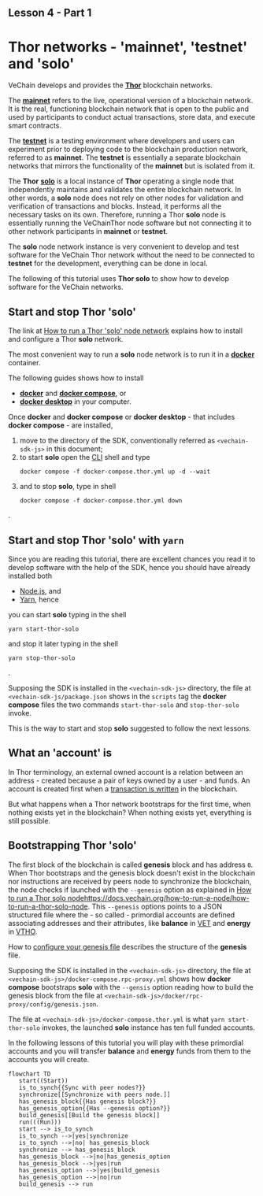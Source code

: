## Lesson 4 - Part 1

# Thor networks - 'mainnet', 'testnet' and 'solo'

VeChain develops and provides the **[Thor](https://docs.vechain.org/core-concepts/networks)** blockchain networks.

The **[mainnet](https://docs.vechain.org/core-concepts/networks/mainnet)**
refers to the live, operational version of a blockchain network.
It is the real, functioning blockchain network that is open to the public
and used by participants to conduct actual transactions, store data, and execute smart contracts.

The **[testnet](https://docs.vechain.org/core-concepts/networks/testnet)**
is a testing environment where developers and users can experiment prior
to deploying code to the blockchain production network, referred to as **mainnet**.
The **testnet** is essentially a separate blockchain networks that
mirrors the functionality of the **mainnet** but is isolated from it.

The **Thor** **[solo](https://docs.vechain.org/core-concepts/networks/thor-solo-node)** is a local
instance of **Thor** operating a single node that independently maintains and validates the entire blockchain network.
In other words, a **solo** node does not rely on other nodes for validation and verification of transactions and blocks.
Instead, it performs all the necessary tasks on its own.
Therefore, running a Thor **solo** node is essentially running the VeChainThor node software but not connecting it
to other network participants in **mainnet** or **testnet**.

The **solo** node network instance is very convenient to develop and test software for the VeChain Thor network
without the need to be connected to **testnet** for the development, everything can be done in local.

The following of this tutorial uses **Thor solo** to show how to develop software for the VeChain networks.

## Start and stop Thor 'solo'

The link at [How to run a Thor 'solo' node network](https://docs.vechain.org/how-to-run-a-node/how-to-run-a-thor-solo-node)
explains how to install and configure a Thor **solo** network.

The most convenient way to run a **solo** node network is to run it in a
**[docker](https://docs.vechain.org/how-to-run-a-node/how-to-run-a-thor-solo-node#docker-containerized-convenience)**
container.

The following guides shows how to install
 - **[docker](https://docs.docker.com/get-started/get-docker/)**
   and **[docker compose](https://docs.docker.com/compose/install/)**, or
 - **[docker desktop](https://docs.docker.com/desktop/)**
in your computer.

Once **docker** and **docker compose** or **docker desktop** - that includes **docker compose** - are installed,

1. move to the directory of the SDK, conventionally referred as `<vechain-sdk-js>` in this document;
2. to start **solo** open the [CLI](https://en.wikipedia.org/wiki/Command-line_interface) shell and type
   ```shell
   docker compose -f docker-compose.thor.yml up -d --wait
   ```
3. and to stop **solo**, type in shell
   ```shell
   docker compose -f docker-compose.thor.yml down
   ```
.

## Start and stop Thor 'solo' with `yarn`

Since you are reading this tutorial, there are excellent chances you read it to develop software with the help of the
SDK, hence you should have already installed both
- [Node.js](https://nodejs.org/en/learn/getting-started/how-to-install-nodejs), and
- [Yarn](https://classic.yarnpkg.com/en/docs/install), hence

you can start **solo** typing in the shell

```shell
yarn start-thor-solo
```

and stop it later typing in the shell

```shell
yarn stop-thor-solo 
```
.

Supposing the SDK is installed in the `<vechain-sdk-js>` directory,
the file at `<vechain-sdk-js/package.json` shows in the `scripts` tag the **docker compose** files the
two commands `start-thor-solo` and `stop-thor-solo` invoke.

This is the way to start and stop **solo** suggested to follow the next lessons.

## What an 'account' is

In Thor terminology, an external owned account is a relation between an address - created because a pair of keys
owned by a user - and funds.
An account is created first when a
[transaction is written](https://docs.vechain.org/developer-resources/how-to-build-on-vechain/write-data/transactions)
in the blockchain.

But what happens when a Thor network bootstraps for the first time, when nothing exists yet in the blockchain?
When nothing exists yet, everything is still possible.

## Bootstrapping Thor 'solo'

The first block of the blockchain is called **genesis** block and has address `0`.
When Thor bootstraps and the genesis block doesn't exist in the blockchain nor instructions are received by
peers node to synchronize the blockchain, the node checks if launched with the
`--genesis` option as explained in
[How to run a Thor solo node]()https://docs.vechain.org/how-to-run-a-node/how-to-run-a-thor-solo-node.
This `--genesis` options points to a JSON structured file where the - so called - primordial accounts are defined
associating addresses and their attributes, like
**balance** in [VET](https://docs.vechain.org/introduction-to-vechain/dual-token-economic-model/vechain-vet) and
**energy** in [VTHO](https://docs.vechain.org/introduction-to-vechain/dual-token-economic-model/vethor-vtho).

How to [configure your genesis file](https://docs.vechain.org/how-to-run-a-node/custom-network#configure-your-genesis-file)
describes the structure of the **genesis** file.

Supposing the SDK is installed in the `<vechain-sdk-js>` directory,
the file at `<vechain-sdk-js>/docker-compose.rpc-proxy.yml` shows how **docker compose** bootstraps **solo**
with the `--gensis` option reading how to build the genesis block from the file at
`<vechain-sdk-js>/docker/rpc-proxy/config/genesis.json`.

The file at `<vechain-sdk-js>/docker-compose.thor.yml` is what `yarn start-thor-solo` invokes, the launched
**solo** instance has ten full funded accounts.

In the following lessons of this tutorial you will play with these primordial accounts and you will transfer **balance**
and **energy** funds from them to the accounts you will create.

```mermaid
flowchart TD
   start((Start))
   is_to_synch{{Sync with peer nodes?}}
   synchronize[[Synchronize with peers node.]]
   has_genesis_block{{Has genesis block?}}
   has_genesis_option{{Has --genesis option?}}
   build_genesis[[Build the genesis block]]
   run(((Run)))
   start --> is_to_synch
   is_to_synch -->|yes|synchronize
   is_to_synch -->|no| has_genesis_block
   synchronize --> has_genesis_block
   has_genesis_block -->|no|has_genesis_option
   has_genesis_block -->|yes|run
   has_genesis_option -->|yes|build_genesis
   has_genesis_option -->|no|run
   build_genesis --> run
```

